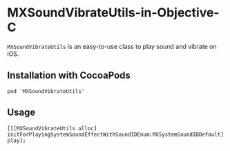 # MXSoundVibrateUtils-in-Objective-C

`MXSoundVibrateUtils` is an easy-to-use class to play sound and vibrate on iOS. 

## Installation with CocoaPods

```
pod 'MXSoundVibrateUtils'
```

## Usage

```
[[[MXSoundVibrateUtils alloc] initForPlayingSystemSoundEffectWithSoundIDEnum:MXSystemSoundIDDefault] play];
```
